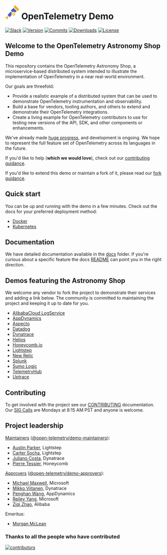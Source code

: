 # ![otel-photo](./docs/img/opentelemetry-logo-nav.png) OpenTelemetry Demo

[![Slack](https://img.shields.io/badge/slack-@cncf/otel/demo-brightgreen.svg?logo=slack)](https://cloud-native.slack.com/archives/C03B4CWV4DA)
[![Version](https://img.shields.io/github/v/release/open-telemetry/opentelemetry-demo?color=blueviolet)](https://github.com/open-telemetry/opentelemetry-demo/releases)
[![Commits](https://img.shields.io/github/commits-since/open-telemetry/opentelemetry-demo/latest?color=ff69b4&include_prereleases)](https://github.com/open-telemetry/opentelemetry-demo/graphs/commit-activity)
[![Downloads](https://img.shields.io/docker/pulls/otel/demo)](https://hub.docker.com/r/otel/demo)
[![License](https://img.shields.io/badge/License-Apache_2.0-blue.svg?color=red)](https://github.com/open-telemetry/opentelemetry-demo/blob/main/LICENSE)

## Welcome to the OpenTelemetry Astronomy Shop Demo

This repository contains the OpenTelemetry Astronomy Shop, a microservice-based
distributed system intended to illustrate the implementation of OpenTelemetry in
a near real-world environment.

Our goals are threefold:

- Provide a realistic example of a distributed system that can be used to
  demonstrate OpenTelemetry instrumentation and observability.
- Build a base for vendors, tooling authors, and others to extend and
  demonstrate their OpenTelemetry integrations.
- Create a living example for OpenTelemetry contributors to use for testing new
  versions of the API, SDK, and other components or enhancements.

We've already made [huge
progress](https://github.com/open-telemetry/opentelemetry-demo/blob/main/CHANGELOG.md),
and development is ongoing. We hope to represent the full feature set of
OpenTelemetry across its languages in the future.

If you'd like to help (**which we would love**), check out our [contributing
guidance](./CONTRIBUTING.md).

If you'd like to extend this demo or maintain a fork of it, please read our
[fork guidance](./docs/forking.md).

## Quick start

You can be up and running with the demo in a few minutes. Check out the docs for
your preferred deployment method:

- [Docker](./docs/docker_deployment.md)
- [Kubernetes](./docs/kubernetes_deployment.md)

## Documentation

We have detailed documentation available in the [docs](./docs/) folder. If you're
curious about a specific feature the docs [README](./docs/README.md) can point
you in the right direction.

## Demos featuring the Astronomy Shop

We welcome any vendor to fork the project to demonstrate their services and
adding a link below. The community is committed to maintaining the project and
keeping it up to date for you.

- [AlibabaCloud LogService](https://github.com/aliyun-sls/opentelemetry-demo)
- [AppDynamics](https://www.appdynamics.com/blog/cloud/how-to-observe-opentelemetry-demo-app-in-appdynamics-cloud/)
- [Aspecto](https://github.com/aspecto-io/opentelemetry-demo)
- [Datadog](https://github.com/DataDog/opentelemetry-demo)
- [Dynatrace](https://www.dynatrace.com/news/blog/opentelemetry-demo-application-with-dynatrace/)
- [Helios](https://otelsandbox.gethelios.dev)
- [Honeycomb.io](https://github.com/honeycombio/opentelemetry-demo)
- [Lightstep](https://github.com/lightstep/opentelemetry-demo)
- [New Relic](https://github.com/newrelic/opentelemetry-demo)
- [Splunk](https://github.com/signalfx/opentelemetry-demo)
- [Sumo Logic](https://github.com/SumoLogic/opentelemetry-demo)
- [TelemetryHub](https://github.com/TelemetryHub/opentelemetry-demo/tree/telemetryhub-backend)
- [Uptrace](https://github.com/uptrace/uptrace/tree/master/example/opentelemetry-demo)

## Contributing

To get involved with the project see our [CONTRIBUTING](CONTRIBUTING.md)
documentation. Our [SIG Calls](CONTRIBUTING.md#join-a-sig-call) are Mondays at
8:15 AM PST and anyone is welcome.

## Project leadership

[Maintainers](https://github.com/open-telemetry/community/blob/main/community-membership.md#maintainer)
([@open-telemetry/demo-maintainers](https://github.com/orgs/open-telemetry/teams/demo-maintainers)):

- [Austin Parker](https://github.com/austinlparker), Lightstep
- [Carter Socha](https://github.com/cartersocha), Lightstep
- [Juliano Costa](https://github.com/julianocosta89), Dynatrace
- [Pierre Tessier](https://github.com/puckpuck), Honeycomb

[Approvers](https://github.com/open-telemetry/community/blob/main/community-membership.md#approver)
([@open-telemetry/demo-approvers](https://github.com/orgs/open-telemetry/teams/demo-approvers)):

- [Michael Maxwell](https://github.com/mic-max), Microsoft
- [Mikko Viitanen](https://github.com/mviitane), Dynatrace
- [Penghan Wang](https://github.com/wph95), AppDynamics
- [Reiley Yang](https://github.com/reyang), Microsoft
- [Ziqi Zhao](https://github.com/fatsheep9146), Alibaba

Emeritus:

- [Morgan McLean](https://github.com/mtwo)

### Thanks to all the people who have contributed

[![contributors](https://contributors-img.web.app/image?repo=open-telemetry/opentelemetry-demo)](https://github.com/open-telemetry/opentelemetry-demo/graphs/contributors)
